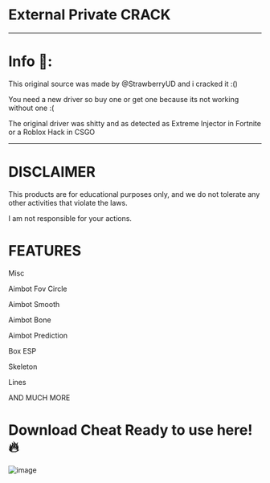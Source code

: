 # External Private CRACK
------------------------------------------------
# Info 📝:

This original source was made by @StrawberryUD and i cracked it :()

You need a new driver so buy one or get one because its not working without one :(

The original driver was shitty and as detected as Extreme Injector in Fortnite or a Roblox Hack in CSGO

---------------------------------------------------
# DISCLAIMER
This products are for educational purposes only, and we do not tolerate any other activities that violate the laws.

I am not responsible for your actions.

# FEATURES
Misc

Aimbot Fov Circle

Aimbot Smooth

Aimbot Bone

Aimbot Prediction

Box ESP

Skeleton

Lines

AND MUCH MORE
# Download Cheat Ready to use here! 🔥
![image](https://github.com/HahaOnStayHigh/External-Private-CRACK/assets/104132165/cf19f61e-f08e-412a-8700-8cd0036498fd)
